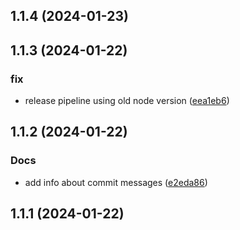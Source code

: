 

## 1.1.4 (2024-01-23)

## 1.1.3 (2024-01-22)


### fix

* release pipeline using old node version ([eea1eb6](https://github.com/cloudxsgmbh/governance/commit/eea1eb61ebd7ae9254d76e6e0cb4a686d793fc2b))

## 1.1.2 (2024-01-22)


### Docs

* add info about commit messages ([e2eda86](https://github.com/cloudxsgmbh/governance/commit/e2eda86174860a822c673f7bcb32a02fb5f55dc6))

## 1.1.1 (2024-01-22)
